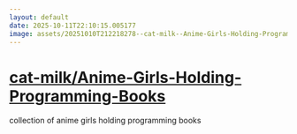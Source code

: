 ```yaml
---
layout: default
date: 2025-10-11T22:10:15.005177
image: assets/20251010T212218278--cat-milk--Anime-Girls-Holding-Programming-Books--20251010T212939200--cropped.png
---
```


# [cat-milk/Anime-Girls-Holding-Programming-Books](https://github.com/cat-milk/Anime-Girls-Holding-Programming-Books)

collection of anime girls holding programming books
